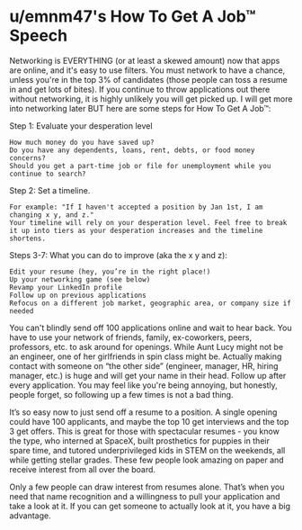 # u/emnm47's How To Get A Job™ Speech

Networking is EVERYTHING (or at least a skewed amount) now that apps are online, and it's easy to use filters. You must network to have a chance, unless you're in the top 3% of candidates (those people can toss a resume in and get lots of bites). If you continue to throw applications out there without networking, it is highly unlikely you will get picked up. I will get more into networking later BUT here are some steps for How To Get A Job™:

Step 1: Evaluate your desperation level

    How much money do you have saved up?
    Do you have any dependents, loans, rent, debts, or food money concerns?
    Should you get a part-time job or file for unemployment while you continue to search?

Step 2: Set a timeline.

    For example: "If I haven't accepted a position by Jan 1st, I am changing x y, and z."
    Your timeline will rely on your desperation level. Feel free to break it up into tiers as your desperation increases and the timeline shortens.

Steps 3-7: What you can do to improve (aka the x y and z):

    Edit your resume (hey, you’re in the right place!)
    Up your networking game (see below)
    Revamp your LinkedIn profile
    Follow up on previous applications
    Refocus on a different job market, geographic area, or company size if needed

You can't blindly send off 100 applications online and wait to hear back. You have to use your network of friends, family, ex-coworkers, peers, professors, etc. to ask around for openings. While Aunt Lucy might not be an engineer, one of her girlfriends in spin class might be. Actually making contact with someone on “the other side” (engineer, manager, HR, hiring manager, etc.) is huge and will get your name in their head. Follow up after every application. You may feel like you're being annoying, but honestly, people forget, so following up a few times is not a bad thing.

It’s so easy now to just send off a resume to a position. A single opening could have 100 applicants, and maybe the top 10 get interviews and the top 3 get offers. This is great for those with spectacular resumes - you know the type, who interned at SpaceX, built prosthetics for puppies in their spare time, and tutored underprivileged kids in STEM on the weekends, all while getting stellar grades. These few people look amazing on paper and receive interest from all over the board.

Only a few people can draw interest from resumes alone. That’s when you need that name recognition and a willingness to pull your application and take a look at it. If you can get someone to actually look at it, you have a big advantage.
